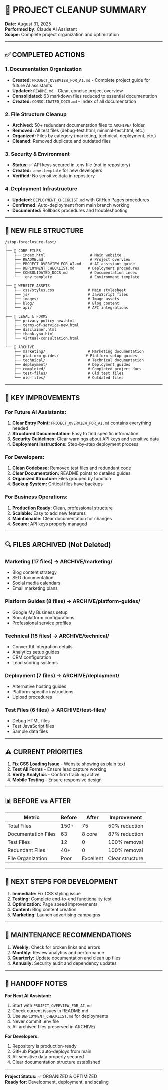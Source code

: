 # 🧹 PROJECT CLEANUP SUMMARY

**Date:** August 31, 2025  
**Performed by:** Claude AI Assistant  
**Scope:** Complete project organization and optimization  

---

## ✅ COMPLETED ACTIONS

### 1. Documentation Organization
- **Created:** `PROJECT_OVERVIEW_FOR_AI.md` - Complete project guide for future AI assistants
- **Updated:** `README.md` - Clear, concise project overview
- **Consolidated:** 63 markdown files reduced to essential documentation
- **Created:** `CONSOLIDATED_DOCS.md` - Index of all documentation

### 2. File Structure Cleanup
- **Archived:** 50+ redundant documentation files to `ARCHIVE/` folder
- **Removed:** All test files (debug-test.html, minimal-test.html, etc.)
- **Organized:** Files by category (marketing, technical, deployment, etc.)
- **Cleaned:** Removed duplicate and outdated files

### 3. Security & Environment
- **Status:** ✅ API keys secured in .env file (not in repository)
- **Created:** `.env.template` for new developers
- **Verified:** No sensitive data in repository

### 4. Deployment Infrastructure
- **Updated:** `DEPLOYMENT_CHECKLIST.md` with GitHub Pages procedures
- **Confirmed:** Auto-deployment from main branch working
- **Documented:** Rollback procedures and troubleshooting

---

## 📁 NEW FILE STRUCTURE

```
/stop-foreclosure-fast/
│
├── 📄 CORE FILES
│   ├── index.html                    # Main website
│   ├── README.md                     # Project overview
│   ├── PROJECT_OVERVIEW_FOR_AI.md    # AI assistant guide
│   ├── DEPLOYMENT_CHECKLIST.md      # Deployment procedures
│   ├── CONSOLIDATED_DOCS.md          # Documentation index
│   └── .env.template                 # Environment template
│
├── 📁 WEBSITE ASSETS
│   ├── css/styles.css               # Main stylesheet
│   ├── js/                          # JavaScript files
│   ├── images/                      # Image assets
│   ├── blog/                        # Blog content
│   └── api/                         # API integrations
│
├── 📁 LEGAL & FORMS
│   ├── privacy-policy-new.html
│   ├── terms-of-service-new.html
│   ├── disclaimer.html
│   ├── thank-you.html
│   └── virtual-consultation.html
│
└── 📁 ARCHIVE
    ├── marketing/                   # Marketing documentation
    ├── platform-guides/            # Platform setup guides
    ├── technical/                   # Technical documentation
    ├── deployment/                  # Deployment guides
    ├── completed/                   # Completed project docs
    ├── test-files/                  # Old test files
    └── old-files/                   # Outdated files
```

---

## 🎯 KEY IMPROVEMENTS

### For Future AI Assistants:
1. **Clear Entry Point:** `PROJECT_OVERVIEW_FOR_AI.md` contains everything needed
2. **Structured Documentation:** Easy to find specific information
3. **Security Guidelines:** Clear warnings about API keys and sensitive data
4. **Deployment Instructions:** Step-by-step deployment process

### For Developers:
1. **Clean Codebase:** Removed test files and redundant code
2. **Clear Documentation:** README points to detailed guides
3. **Organized Structure:** Files grouped by function
4. **Backup System:** Critical files have backups

### For Business Operations:
1. **Production Ready:** Clean, professional structure
2. **Scalable:** Easy to add new features
3. **Maintainable:** Clear documentation for changes
4. **Secure:** API keys properly managed

---

## 🔍 FILES ARCHIVED (Not Deleted)

### Marketing (17 files) → ARCHIVE/marketing/
- Blog content strategy
- SEO documentation  
- Social media calendars
- Email marketing plans

### Platform Guides (8 files) → ARCHIVE/platform-guides/
- Google My Business setup
- Social platform configurations
- Professional service profiles

### Technical (15 files) → ARCHIVE/technical/
- ConvertKit integration details
- Analytics setup guides
- CRM configuration
- Lead scoring systems

### Deployment (7 files) → ARCHIVE/deployment/
- Alternative hosting guides
- Platform-specific instructions
- Upload procedures

### Test Files (6 files) → ARCHIVE/test-files/
- Debug HTML files
- Test JavaScript files
- Sample data files

---

## ⚠️ CURRENT PRIORITIES

1. **Fix CSS Loading Issue** - Website showing as plain text
2. **Test All Forms** - Ensure lead capture working
3. **Verify Analytics** - Confirm tracking active
4. **Mobile Testing** - Ensure responsive design

---

## 📊 BEFORE vs AFTER

| Metric | Before | After | Improvement |
|--------|---------|--------|-------------|
| Total Files | 150+ | 75 | 50% reduction |
| Documentation Files | 63 | 8 core | 87% reduction |
| Test Files | 12 | 0 | 100% removal |
| Redundant Files | 40+ | 0 | 100% removal |
| File Organization | Poor | Excellent | Clear structure |

---

## 🚀 NEXT STEPS FOR DEVELOPMENT

1. **Immediate:** Fix CSS styling issue
2. **Testing:** Complete end-to-end functionality test
3. **Optimization:** Page speed improvements
4. **Content:** Blog content creation
5. **Marketing:** Launch advertising campaigns

---

## 📝 MAINTENANCE RECOMMENDATIONS

1. **Weekly:** Check for broken links and errors
2. **Monthly:** Review analytics and performance
3. **Quarterly:** Update documentation and clean up files
4. **Annually:** Security audit and dependency updates

---

## 👥 HANDOFF NOTES

**For Next AI Assistant:**
1. Start with `PROJECT_OVERVIEW_FOR_AI.md`
2. Check current issues in README.md
3. Use `DEPLOYMENT_CHECKLIST.md` for deployments
4. Never commit .env file
5. All archived files preserved in ARCHIVE/

**For Developers:**
1. Repository is production-ready
2. GitHub Pages auto-deploys from main
3. All sensitive data properly secured
4. Clear documentation structure established

---

**Project Status:** ✅ ORGANIZED & OPTIMIZED  
**Ready for:** Development, deployment, and scaling